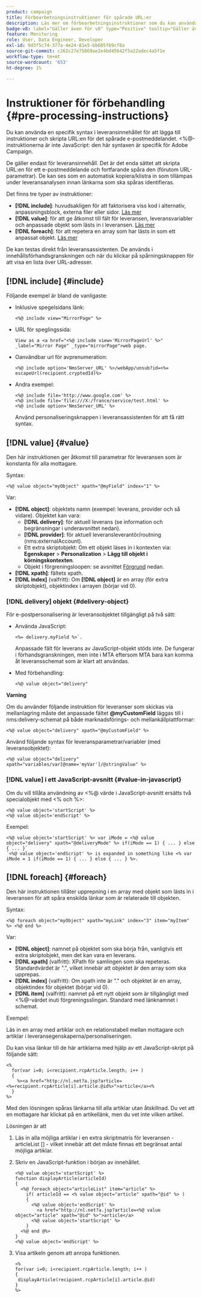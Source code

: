 ```yaml
---
product: campaign
title: Förbearbetningsinstruktioner för spårade URL:er
description: Läs mer om förbearbetningsinstruktioner som du kan använda för att skripta URL:en för ett e-postmeddelande och fortfarande spåra den
badge-v8: label="Gäller även för v8" type="Positive" tooltip="Gäller även Campaign v8"
feature: Monitoring
role: User, Data Engineer, Developer
exl-id: 9d3f5c74-377a-4e24-81e5-bb605f69cf8a
source-git-commit: c262c27e75869ae2e4bd45642f5a22adec4a5f1e
workflow-type: tm+mt
source-wordcount: '653'
ht-degree: 1%

---
```


# Instruktioner för förbehandling {#pre-processing-instructions}

Du kan använda en specifik syntax i leveransinnehållet för att lägga till instruktioner och skripta URL:en för det spårade e-postmeddelandet. &lt;%@-instruktionerna är inte JavaScript: den här syntaxen är specifik för Adobe Campaign.

De gäller endast för leveransinnehåll. Det är det enda sättet att skripta URL:en för ett e-postmeddelande och fortfarande spåra den (förutom URL-parametrar). De kan ses som en automatisk kopiera/klistra in som tillämpas under leveransanalysen innan länkarna som ska spåras identifieras.

Det finns tre typer av instruktioner:

* **[!DNL include]**: huvudsakligen för att faktorisera viss kod i alternativ, anpassningsblock, externa filer eller sidor. [Läs mer](#include)
* **[!DNL value]**: för att ge åtkomst till fält för leveransen, leveransvariabler och anpassade objekt som lästs in i leveransen. [Läs mer](#value)
* **[!DNL foreach]**: för att repetera en array som har lästs in som ett anpassat objekt. [Läs mer](#foreach)

De kan testas direkt från leveransassistenten. De används i innehållsförhandsgranskningen och när du klickar på spårningsknappen för att visa en lista över URL-adresser.

## [!DNL include] {#include}

Följande exempel är bland de vanligaste:

* Inklusive spegelsidans länk:

  ```
  <%@ include view="MirrorPage" %>  
  ```

* URL för speglingssida:

  ```
  View as a <a href="<%@ include view='MirrorPageUrl' %>" _label="Mirror Page" _type="mirrorPage">web page.
  ```

* Oanvändbar url för avprenumeration:

  ```
  <%@ include option='NmsServer_URL' %>/webApp/unsub?id=<%= escapeUrl(recipient.cryptedId)%>
  ```

* Andra exempel:

  ```
  <%@ include file='http://www.google.com' %>
  <%@ include file='file:///X:/france/service/test.html' %>
  <%@ include option='NmsServer_URL' %>
  ```

  Använd personaliseringsknappen i leveransassistenten för att få rätt syntax.

## [!DNL value] {#value}

Den här instruktionen ger åtkomst till parametrar för leveransen som är konstanta för alla mottagare.

Syntax:

```
<%@ value object="myObject" xpath="@myField" index="1" %>
```

Var:

* **[!DNL object]**: objektets namn (exempel: leverans, provider och så vidare).
Objektet kan vara:
   * **[!DNL delivery]**: för aktuell leverans (se information och begränsningar i underavsnittet nedan).
   * **[!DNL provider]**: för aktuell leveransleverantör/routning (nms:externalAccount).
   * Ett extra skriptobjekt: Om ett objekt läses in i kontexten via: **Egenskaper** > **Personalization** > **Lägg till objekt i körningskontexten**.
   * Objekt i förgreningsloopen: se avsnittet [Förgrund](#foreach) nedan.
* **[!DNL xpath]**: fältets xpath.
* **[!DNL index]** (valfritt): Om **[!DNL object]** är en array (för extra skriptobjekt), objektindex i arrayen (börjar vid 0).

### [!DNL delivery] objekt {#delivery-object}

För e-postpersonalisering är leveransobjektet tillgängligt på två sätt:

* Använda JavaScript:

  ```
  <%= delivery.myField %>`.
  ```

  Anpassade fält för leverans av JavaScript-objekt stöds inte. De fungerar i förhandsgranskningen, men inte i MTA eftersom MTA bara kan komma åt leveransschemat som är klart att användas.

* Med förbehandling:

  ```
  <%@ value object="delivery"
  ```


**Varning**

Om du använder följande instruktion för leveranser som skickas via mellanlagring måste det anpassade fältet **@myCustomField** läggas till i nms:delivery-schemat på både marknadsförings- och mellankällplattformar:

```
<%@ value object="delivery" xpath="@myCustomField" %>
```

Använd följande syntax för leveransparametrar/variabler (med leveransobjektet):

```
<%@ value object="delivery" xpath="variables/var[@name='myVar']/@stringValue" %>
```

### [!DNL value] i ett JavaScript-avsnitt {#value-in-javascript}

Om du vill tillåta användning av &lt;%@ värde i JavaScript-avsnitt ersätts två specialobjekt med &lt;% och %>:

```
<%@ value object='startScript' %>
<%@ value object='endScript' %>
```

Exempel:

```
<%@ value object='startScript' %> var iMode = <%@ value object="delivery" xpath="@deliveryMode" %> if(iMode == 1) { ... } else { ... }`
`<%@ value object='endScript' %> is expanded in something like <% var iMode = 1 if(iMode == 1) { ... } else { ... } %>.
```

## [!DNL foreach] {#foreach}

Den här instruktionen tillåter upprepning i en array med objekt som lästs in i leveransen för att spåra enskilda länkar som är relaterade till objekten.

Syntax:

```
<%@ foreach object="myObject" xpath="myLink" index="3" item="myItem" %> <%@ end %>
```

Var:

* **[!DNL object]**: namnet på objektet som ska börja från, vanligtvis ett extra skriptobjekt, men det kan vara en leverans.
* **[!DNL xpath]** (valfritt): XPath för samlingen som ska repeteras. Standardvärdet är &quot;.&quot;, vilket innebär att objektet är den array som ska upprepas.
* **[!DNL index]** (valfritt): Om xpath inte är &quot;.&quot; och objektet är en array, objektindex för objektet (börjar vid 0).
* **[!DNL item]** (valfritt): namnet på ett nytt objekt som är tillgängligt med &lt;%@-värdet inuti förgreningsslingan. Standard med länknamnet i schemat.

Exempel:

Läs in en array med artiklar och en relationstabell mellan mottagare och artiklar i leveransegenskaperna/personaliseringen.

Du kan visa länkar till de här artiklarna med hjälp av ett JavaScript-skript på följande sätt:

```
<%
  for(var i=0; i<recipient.rcpArticle.length; i++ )
  {
    %><a href="http://nl.net?a.jsp?article=<%=recipient.rcpArticle[i].article.@id%>">article</a><%
  }
%>
```

Med den lösningen spåras länkarna till alla artiklar utan åtskillnad. Du vet att en mottagare har klickat på en artikellänk, men du vet inte vilken artikel.

Lösningen är att

1. Läs in alla möjliga artiklar i en extra skriptmatris för leveransen - articleList [] - vilket innebär att det måste finnas ett begränsat antal möjliga artiklar.
1. Skriv en JavaScript-funktion i början av innehållet.

   ```
   <%@ value object='startScript' %>
   function displayArticle(articleId)
   {
     <%@ foreach object="articleList" item="article" %>
       if( articleId == <% value object="article" xpath="@id" %> ) 
       {
         <%@ value object='endScript' %>
           <a href="http://nl.net?a.jsp?article=<%@ value object="article" xpath="@id" %>">article</a>
         <%@ value object='startScript' %>
       } 
     <%@ end @%>
   }
   <%@ value object='endScript' %>
   ```

1. Visa artikeln genom att anropa funktionen.

   ```
   <%
   for(var i=0; i<recipient.rcpArticle.length; i++ )
   {
    displayArticle(recipient.rcpArticle[i].article.@id)
   }
   %>
   ```
